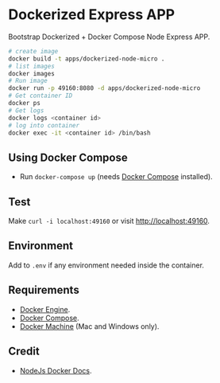 # Dockerized Express APP

Bootstrap Dockerized + Docker Compose Node Express APP.

```sh
# create image
docker build -t apps/dockerized-node-micro .
# list images
docker images
# Run image
docker run -p 49160:8080 -d apps/dockerized-node-micro
# Get container ID
docker ps
# Get logs
docker logs <container id>
# log into container
docker exec -it <container id> /bin/bash
```

## Using Docker Compose
* Run `docker-compose up` (needs [Docker Compose](https://docs.docker.com/compose/) installed).


## Test
Make `curl -i localhost:49160` or visit [http://localhost:49160](http://localhost:49160).

## Environment
Add to `.env` if any environment needed inside the container.

## Requirements
* [Docker Engine](https://docs.docker.com/installation/).
* [Docker Compose](https://docs.docker.com/compose/).
* [Docker Machine](https://docs.docker.com/machine/) (Mac and Windows only).

## Credit
* [NodeJs Docker Docs](https://nodejs.org/en/docs/guides/nodejs-docker-webapp/).

